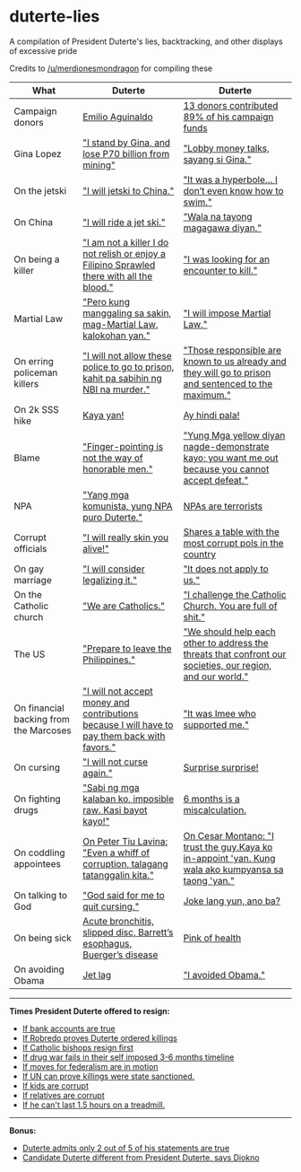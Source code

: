 # duterte-lies
A compilation of President Duterte's lies, backtracking, and other displays of excessive pride

Credits to [/u/merdionesmondragon](https://www.reddit.com/user/merdionesmondragon) for compiling these

| What | Duterte | Duterte|
|------|---------|------- |
| Campaign donors| [Emilio Aguinaldo](http://www.gmanetwork.com/news/news/nation/564017/duterte-explains-emilio-aguinaldo-says-campaign-contributors-were-from-davao-city/story/) | [13 donors contributed 89% of his campaign funds](http://www.philstar.com:8080/headlines/2016/12/05/1650540/p334-million-13-donors-funded-dutertes-presidency) |
| Gina Lopez | ["I stand by Gina, and lose P70 billion from mining"](http://newsinfo.inquirer.net/879775/duterte-stands-by-lopez-even-if-govt-risks-losing-mining-revenue) | ["Lobby money talks, sayang si Gina."](http://www.rappler.com/nation/168889-duterte-gina-lopez-lobby-money) |
| On the jetski | ["I will jetski to China."](http://globalnation.inquirer.net/147028/why-duterte-wont-ride-jet-ski-to-spratlys-disputed-islands#ixzz4gHuxRIOf) | ["It was a hyperbole… I don’t even know how to swim."](http://globalnation.inquirer.net/147028/why-duterte-wont-ride-jet-ski-to-spratlys-disputed-islands#ixzz4gHuxRIOf) |
| On China | ["I will ride a jet ski."](http://politics.com.ph/duterte-to-ride-jetski-plant-flag-in-spratlys-and-challenge-china-suntukan-o-barilan/) | ["Wala na tayong magagawa diyan."](http://www.philstar.com/headlines/2017/03/19/1682667/duterte-panatag-we-cannot-stop-china-doing-its-thing) |
| On being a killer | ["I am not a killer I do not relish or enjoy a Filipino Sprawled there with all the blood."](http://www.philstar.com/headlines/2016/12/13/1653003/duterte-i-am-not-killer) | ["I was looking for an encounter to kill."](http://www.irishtimes.com/news/world/asia-pacific/duterte-i-was-looking-for-an-encounter-so-i-could-kill-1.2905844) |
| Martial Law | ["Pero kung manggaling sa sakin, mag-Martial Law, kalokohan yan."](http://www.sunstar.com.ph/davao/local-news/2016/12/02/duterte-brushes-martial-law-fears-manila-protesters-513020) | ["I will impose Martial Law."](http://news.abs-cbn.com/news/03/09/17/duterte-to-mindanao-officials-help-me-or-ill-declare-martial-law) |
| On erring policeman killers | ["I will not allow these police to go to prison, kahit pa sabihin ng NBI na murder."](http://newsinfo.inquirer.net/851514/duterte-i-wont-allow-cops-who-killed-mayor-espinosa-go-to-jail) | ["Those responsible are known to us already and they will go to prison and sentenced to the maximum."](http://newsinfo.inquirer.net/865791/duterte-we-know-koreans-killers-they-will-suffer-maximum-jail-terms) |
| On 2k SSS hike | [Kaya yan!](http://newsinfo.inquirer.net/756436/duterte-on-sss-pension-hike-when-theres-a-will-theres-a-way) | [Ay hindi pala!](http://politics.com.ph/tama-pala-si-aquino-duterte-apologizes-failing-sss-pension-hike-campaign-promise/) |
| Blame | ["Finger-pointing is not the way of honorable men."](https://coconuts.co/manila/news/5-great-quotes-president-rodrigo-dutertes-first-sona/) | ["Yung Mga yellow diyan nagde-demonstrate kayo; you want me out because you cannot accept defeat."](http://newsinfo.inquirer.net/851617/duterte-yellows-want-me-out-because-they-cant-accept-defeat#ixzz4gHsY8vot) |
| NPA | ["Yang mga komunista, yung NPA puro Duterte."](http://newsinfo.inquirer.net/851617/duterte-yellows-want-me-out-because-they-cant-accept-defeat#ixzz4gHsY8vot) | [NPAs are terrorists](http://www.philstar.com/headlines/2017/02/05/1669330/duterte-tags-cpp-npa-ndf-terrorists) |
| Corrupt officials | ["I will really skin you alive!"](http://newsinfo.inquirer.net/820743/duterte-warns-corrupt-officials-ill-skin-you-alive) | [Shares a table with the most corrupt pols in the country](https://www.reddit.com/r/Philippines/comments/66v99s/the_alleged_illgotten_wealth_of_everyone_in_this/) |
| On gay marriage | ["I will consider legalizing it."](http://www.bbc.com/news/world-asia-39335816) | ["It does not apply to us."](http://www.bbc.com/news/world-asia-39335816) |
| On the Catholic church | ["We are Catholics."](http://www.bbc.com/news/world-asia-39335816) | ["I challenge the Catholic Church. You are full of shit."](http://newsinfo.inquirer.net/865123/duterte-catholic-church-full-of-shit) |
| The US | ["Prepare to leave the Philippines."](https://www.usatoday.com/story/news/world/2016/12/17/philippines-duterte-us-over-aid-bye-bye-america/95557384/) | ["We should help each other to address the threats that confront our societies, our region, and our world."](http://news.abs-cbn.com/news/04/09/17/duterte-calls-on-us-to-help-fight-terrorism) |
| On financial backing from the Marcoses | ["I will not accept money and contributions because I will have to pay them back with favors."](http://newsinfo.inquirer.net/753561/duterte-i-am-not-accepting-money-from-people-with-vested-interests) | ["It was Imee who supported me."](http://www.rappler.com/nation/politics/elections/2016/148841-duterte-imee-marcos-campaign-contributor-soce) |
| On cursing | ["I will not curse again."](http://newsinfo.inquirer.net/835703/after-hearing-the-voice-of-god-duterte-swears-he-wont-swear-again#ixzz4OqMLzmB5) | [Surprise surprise!](http://www.rappler.com/nation/151108-duterte-breaks-promise-curses-us-guns) |
| On fighting drugs | ["Sabi ng mga kalaban ko, imposible raw. Kasi bayot kayo!"](http://www.rappler.com/nation/politics/elections/2016/121227-duterte-crime-drugs-corruption-bayot-ka) | [6 months is a miscalculation.](http://news.abs-cbn.com/news/12/29/16/duterte-6-month-deadline-to-solve-drugs-a-miscalculation) |
| On coddling appointees | [On Peter Tiu Lavina: "Even a whiff of corruption, talagang tatanggalin kita."](http://newsinfo.inquirer.net/876690/irrigation-chief-quits-amid-whiff-of-corruption) | [On Cesar Montano: "I trust the guy.Kaya ko in-appoint 'yan. Kung wala ako kumpyansa sa taong 'yan."](http://www.rappler.com/nation/164088-duterte-backs-cesar-montano-amid-corruption-allegations) |
| On talking to God | ["God said for me to quit cursing."](https://www.nytimes.com/2016/10/29/world/asia/president-duterte-says-god-told-him-to-swear-off-the-curse-words.html) | [Joke lang yun, ano ba?](http://newsinfo.inquirer.net/841323/no-talk-with-god-duterte-says-it-was-a-joke) |
| On being sick | [Acute bronchitis, slipped disc, Barrett’s esophagus, Buerger’s disease](http://newsinfo.inquirer.net/764394/duterte-admits-he-has-4-ailments) | [Pink of health](http://www.reuters.com/article/us-philippines-duterte-health-idUSKBN1431H7) |
| On avoiding Obama | [Jet lag](http://www.philstar.com/headlines/2016/11/21/1646104/duterte-not-able-join-apec-gala-dinner-family-photo-due-jet-lag) | ["I avoided Obama."](http://www.philstar.com/headlines/2016/12/13/1653083/duterte-admits-not-sick-apec-i-avoided-obama) |

---

**Times President Duterte offered to resign:**
- [If bank accounts are true](http://news.mb.com.ph/2017/02/17/duterte-i-will-resign-if-bank-account-claims-are-true/)
- [If Robredo proves Duterte ordered killings](http://www.sunstar.com.ph/manila/local-news/2016/12/18/duterte-robredo-ill-resign-if-youll-prove-i-order-killings-515673)
- [If Catholic bishops resign first](http://www.sunstar.com.ph/manila/local-news/2017/01/24/duterte-dares-catholic-bishops-lets-resign-together-521817)
- [If drug war fails in their self imposed 3-6 months timeline](http://politics.com.ph/itaga-sa-bato-duterte-cayetano-to-resign-as-president-vp-in-6-months-time-if/)
- [If moves for federalism are in motion](http://newsinfo.inquirer.net/800481/duterte-willing-to-resign-if-govt-shifts-to-federalism)
- [If UN can prove killings were state sanctioned.](http://www.ibtimes.co.uk/duterte-vows-step-down-immediately-if-investigators-prove-state-sanctioned-killings-1583579)
- [If kids are corrupt](http://www.rappler.com/nation/164000-duterte-resign-children-get-involved-corruption)
- [If relatives are corrupt](http://newsinfo.inquirer.net/854917/duterte-ill-quit-if-my-kin-are-proven-corrupt)
- [If he can't last 1.5 hours on a treadmill.](http://news.abs-cbn.com/nation/05/25/16/duterte-im-dying-whats-your-problem)

---

**Bonus:**
- [Duterte admits only 2 out of 5 of his statements are true](http://www.philstar.com/headlines/2017/02/08/1670526/duterte-admits-only-2-out-5-his-statements-are-true)
- [Candidate Duterte different from President Duterte, says Diokno](http://news.abs-cbn.com/business/01/03/17/candidate-duterte-different-from-president-duterte-says-diokno)